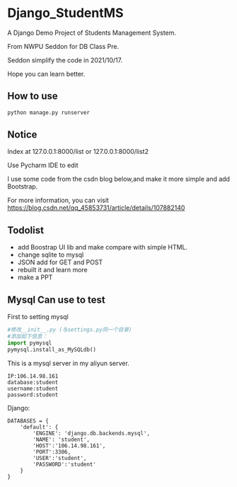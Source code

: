# Django_StudentMS
A Django Demo Project of Students Management System.

From NWPU Seddon for DB Class Pre.

Seddon simplify the code in 2021/10/17.

Hope you can learn better.

## How to use

```python
python manage.py runserver
```

## Notice

Index at 127.0.0.1:8000/list or  127.0.0.1:8000/list2

Use Pycharm IDE to edit

I use some code from the csdn blog below,and make it more simple and add Bootstrap.

For more information, you can visit https://blog.csdn.net/qq_45853731/article/details/107882140

## Todolist

- add Boostrap UI lib and make compare with simple HTML.
- change sqlite to mysql
- JSON add for GET and POST
- rebuilt it and learn more
- make a PPT

## Mysql Can use to test

First to setting mysql

```python
#修改__init__.py (与settings.py同一个目录)
#添加如下信息：
import pymysql
pymysql.install_as_MySQLdb()
```

This is a mysql server in my aliyun server.

```mysql
IP:106.14.98.161
database:student
username:student
password:student
```

Django:

```pyth
DATABASES = {
    'default': {
        'ENGINE': 'django.db.backends.mysql',
        'NAME': 'student',
        'HOST':'106.14.98.161',
        'PORT':3306,
        'USER':'student',
        'PASSWORD':'student'
    }
}
```

